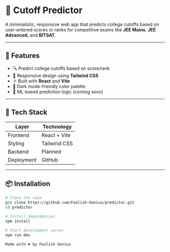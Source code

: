 # 🎯 Cutoff Predictor

A minimalistic, responsive web app that predicts college cutoffs based on user-entered scores or ranks for competitive exams like **JEE Mains**, **JEE Advanced**, and **BITSAT**.

---

## 🚀 Features

- 🔍 Predict college cutoffs based on score/rank
- 📱 Responsive design using **Tailwind CSS**
- ⚛️ Built with **React** and **Vite**
- 🌙 Dark mode-friendly color palette
- 🧠 ML-based prediction logic (coming soon)

---

## 🧪 Tech Stack

| Layer       | Technology         |
|-------------|--------------------|
| Frontend    | React + Vite       |
| Styling     | Tailwind CSS       |
| Backend     | Planned            |
| Deployment  | GitHub             |

---

## 📦 Installation

```bash
# Clone the repo
git clone https://github.com/Foolish-Genius/predictor.git
cd predictor

# Install dependencies
npm install

# Start development server
npm run dev

Made with ❤️ by Foolish Genius
